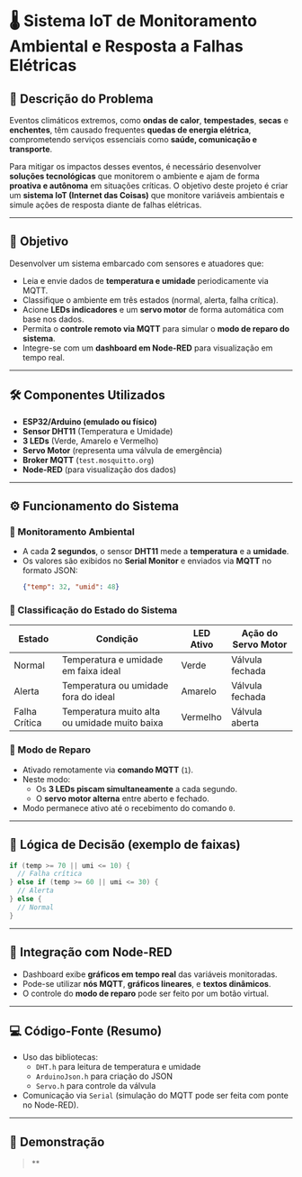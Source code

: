 
# 🌡️ Sistema IoT de Monitoramento Ambiental e Resposta a Falhas Elétricas

## 📝 Descrição do Problema

Eventos climáticos extremos, como **ondas de calor**, **tempestades**, **secas** e **enchentes**, têm causado frequentes **quedas de energia elétrica**, comprometendo serviços essenciais como **saúde, comunicação e transporte**.

Para mitigar os impactos desses eventos, é necessário desenvolver **soluções tecnológicas** que monitorem o ambiente e ajam de forma **proativa e autônoma** em situações críticas. O objetivo deste projeto é criar um **sistema IoT (Internet das Coisas)** que monitore variáveis ambientais e simule ações de resposta diante de falhas elétricas.

---

## 🎯 Objetivo

Desenvolver um sistema embarcado com sensores e atuadores que:

- Leia e envie dados de **temperatura e umidade** periodicamente via MQTT.
- Classifique o ambiente em três estados (normal, alerta, falha crítica).
- Acione **LEDs indicadores** e um **servo motor** de forma automática com base nos dados.
- Permita o **controle remoto via MQTT** para simular o **modo de reparo do sistema**.
- Integre-se com um **dashboard em Node-RED** para visualização em tempo real.

---

## 🛠️ Componentes Utilizados

- **ESP32/Arduino (emulado ou físico)**
- **Sensor DHT11** (Temperatura e Umidade)
- **3 LEDs** (Verde, Amarelo e Vermelho)
- **Servo Motor** (representa uma válvula de emergência)
- **Broker MQTT** (`test.mosquitto.org`)
- **Node-RED** (para visualização dos dados)

---

## ⚙️ Funcionamento do Sistema

### 📡 Monitoramento Ambiental

- A cada **2 segundos**, o sensor **DHT11** mede a **temperatura** e a **umidade**.
- Os valores são exibidos no **Serial Monitor** e enviados via **MQTT** no formato JSON:
  ```json
  {"temp": 32, "umid": 48}
  ```

### 🔄 Classificação do Estado do Sistema

| Estado           | Condição                                     | LED Ativo   | Ação do Servo Motor |
|------------------|-----------------------------------------------|-------------|----------------------|
| Normal           | Temperatura e umidade em faixa ideal         | Verde       | Válvula fechada      |
| Alerta           | Temperatura ou umidade fora do ideal         | Amarelo     | Válvula fechada      |
| Falha Crítica    | Temperatura muito alta ou umidade muito baixa| Vermelho    | Válvula aberta       |

### 🔧 Modo de Reparo

- Ativado remotamente via **comando MQTT** (`1`).
- Neste modo:
  - Os **3 LEDs piscam simultaneamente** a cada segundo.
  - O **servo motor alterna** entre aberto e fechado.
- Modo permanece ativo até o recebimento do comando `0`.

---

## 🧠 Lógica de Decisão (exemplo de faixas)

```cpp
if (temp >= 70 || umi <= 10) {
  // Falha crítica
} else if (temp >= 60 || umi <= 30) {
  // Alerta
} else {
  // Normal
}
```

---

## 🔗 Integração com Node-RED

- Dashboard exibe **gráficos em tempo real** das variáveis monitoradas.
- Pode-se utilizar **nós MQTT**, **gráficos lineares**, e **textos dinâmicos**.
- O controle do **modo de reparo** pode ser feito por um botão virtual.

---

## 💻 Código-Fonte (Resumo)

- Uso das bibliotecas:
  - `DHT.h` para leitura de temperatura e umidade
  - `ArduinoJson.h` para criação do JSON
  - `Servo.h` para controle da válvula
- Comunicação via `Serial` (simulação do MQTT pode ser feita com ponte no Node-RED).

---

## 📸 Demonstração

> **
